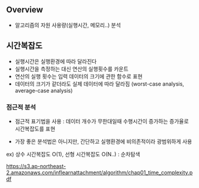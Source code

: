 

## Overview
- 알고리즘의 자원 사용량(실행시간, 메모리..) 분석


## 시간복잡도
- 실행시간은 실행환경에 따라 달라진다
- 실행시간을 측정하는 대신 연산의 실행횟수를 카운트
- 연산의 실행 횟수는 입력 데이터의 크기에 관한 함수로 표현
- 데이터의 크기가 같더라도 실제 데이터에 따라 달라짐 (worst-case analysis, average-case analysis)

### 점근적 분석

- 점근적 표기법을 사용 : 데이터 개수가 무한대일때 수행시간이 증가하는 증가율로 시간복잡도를 표현

- 가장 좋은 분석법은 아니지만, 간단하고 실행환경에 비의존적이라 광범위하게 사용

ex) 상수 시간복잡도 O(1), 선형 시간복잡도 O(N..) : 순차탐색 



https://s3.ap-northeast-2.amazonaws.com/inflearnattachment/algorithm/chap01_time_complexity.pdf